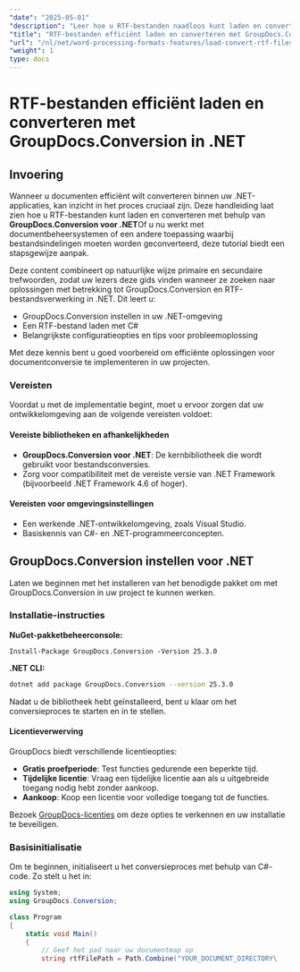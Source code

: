 ```yaml
---
"date": "2025-05-01"
"description": "Leer hoe u RTF-bestanden naadloos kunt laden en converteren met GroupDocs.Conversion voor .NET. Volg deze handleiding voor een stapsgewijze implementatie."
"title": "RTF-bestanden efficiënt laden en converteren met GroupDocs.Conversion in .NET"
"url": "/nl/net/word-processing-formats-features/load-convert-rtf-files-groupdocs-conversion-dotnet/"
"weight": 1
type: docs
---
```

# RTF-bestanden efficiënt laden en converteren met GroupDocs.Conversion in .NET

## Invoering

Wanneer u documenten efficiënt wilt converteren binnen uw .NET-applicaties, kan inzicht in het proces cruciaal zijn. Deze handleiding laat zien hoe u RTF-bestanden kunt laden en converteren met behulp van **GroupDocs.Conversion voor .NET**Of u nu werkt met documentbeheersystemen of een andere toepassing waarbij bestandsindelingen moeten worden geconverteerd, deze tutorial biedt een stapsgewijze aanpak.

Deze content combineert op natuurlijke wijze primaire en secundaire trefwoorden, zodat uw lezers deze gids vinden wanneer ze zoeken naar oplossingen met betrekking tot GroupDocs.Conversion en RTF-bestandsverwerking in .NET. Dit leert u:

- GroupDocs.Conversion instellen in uw .NET-omgeving
- Een RTF-bestand laden met C#
- Belangrijkste configuratieopties en tips voor probleemoplossing

Met deze kennis bent u goed voorbereid om efficiënte oplossingen voor documentconversie te implementeren in uw projecten.

### Vereisten

Voordat u met de implementatie begint, moet u ervoor zorgen dat uw ontwikkelomgeving aan de volgende vereisten voldoet:

#### Vereiste bibliotheken en afhankelijkheden
- **GroupDocs.Conversion voor .NET**: De kernbibliotheek die wordt gebruikt voor bestandsconversies.
- Zorg voor compatibiliteit met de vereiste versie van .NET Framework (bijvoorbeeld .NET Framework 4.6 of hoger).

#### Vereisten voor omgevingsinstellingen
- Een werkende .NET-ontwikkelomgeving, zoals Visual Studio.
- Basiskennis van C#- en .NET-programmeerconcepten.

## GroupDocs.Conversion instellen voor .NET

Laten we beginnen met het installeren van het benodigde pakket om met GroupDocs.Conversion in uw project te kunnen werken.

### Installatie-instructies

**NuGet-pakketbeheerconsole:**
```shell
Install-Package GroupDocs.Conversion -Version 25.3.0
```

**\.NET CLI:**
```bash
dotnet add package GroupDocs.Conversion --version 25.3.0
```

Nadat u de bibliotheek hebt geïnstalleerd, bent u klaar om het conversieproces te starten en in te stellen.

#### Licentieverwerving

GroupDocs biedt verschillende licentieopties:

- **Gratis proefperiode**: Test functies gedurende een beperkte tijd.
- **Tijdelijke licentie**: Vraag een tijdelijke licentie aan als u uitgebreide toegang nodig hebt zonder aankoop.
- **Aankoop**: Koop een licentie voor volledige toegang tot de functies.

Bezoek [GroupDocs-licenties](https://purchase.groupdocs.com/temporary-license/) om deze opties te verkennen en uw installatie te beveiligen.

### Basisinitialisatie

Om te beginnen, initialiseert u het conversieproces met behulp van C#-code. Zo stelt u het in:

```csharp
using System;
using GroupDocs.Conversion;

class Program
{
    static void Main()
    {
        // Geef het pad naar uw documentmap op
        string rtfFilePath = Path.Combine("YOUR_DOCUMENT_DIRECTORY\